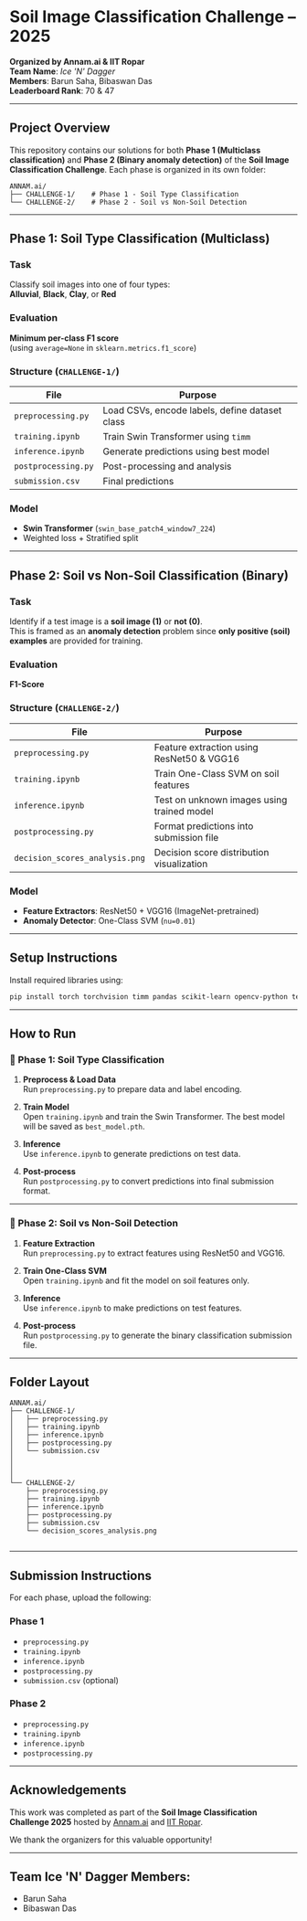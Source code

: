 
# Soil Image Classification Challenge – 2025  
**Organized by Annam.ai & IIT Ropar**  
**Team Name**: *Ice 'N' Dagger*  
**Members**: Barun Saha, Bibaswan Das  
**Leaderboard Rank**: 70 & 47  

---

##  Project Overview

This repository contains our solutions for both **Phase 1 (Multiclass classification)** and **Phase 2 (Binary anomaly detection)** of the **Soil Image Classification Challenge**. Each phase is organized in its own folder:

```
ANNAM.ai/
├── CHALLENGE-1/    # Phase 1 - Soil Type Classification
└── CHALLENGE-2/    # Phase 2 - Soil vs Non-Soil Detection
```

---

##  Phase 1: Soil Type Classification (Multiclass)

###  Task  
Classify soil images into one of four types:  
**Alluvial**, **Black**, **Clay**, or **Red**

###  Evaluation  
**Minimum per-class F1 score**  
(using `average=None` in `sklearn.metrics.f1_score`)

###  Structure (`CHALLENGE-1/`)
| File               | Purpose |
|--------------------|---------|
| `preprocessing.py` | Load CSVs, encode labels, define dataset class |
| `training.ipynb`   | Train Swin Transformer using `timm` |
| `inference.ipynb`  | Generate predictions using best model |
| `postprocessing.py`| Post-processing and analysis |
| `submission.csv`   | Final predictions |

###  Model  
- **Swin Transformer** (`swin_base_patch4_window7_224`)
- Weighted loss + Stratified split

---

##  Phase 2: Soil vs Non-Soil Classification (Binary)

###  Task  
Identify if a test image is a **soil image (1)** or **not (0)**.  
This is framed as an **anomaly detection** problem since **only positive (soil) examples** are provided for training.

###  Evaluation  
**F1-Score**

###  Structure (`CHALLENGE-2/`)
| File               | Purpose |
|--------------------|---------|
| `preprocessing.py` | Feature extraction using ResNet50 & VGG16 |
| `training.ipynb`   | Train One-Class SVM on soil features |
| `inference.ipynb`  | Test on unknown images using trained model |
| `postprocessing.py`| Format predictions into submission file |
| `decision_scores_analysis.png` | Decision score distribution visualization |

###  Model  
- **Feature Extractors**: ResNet50 + VGG16 (ImageNet-pretrained)
- **Anomaly Detector**: One-Class SVM (`nu=0.01`)

---

##  Setup Instructions

Install required libraries using:

```bash
pip install torch torchvision timm pandas scikit-learn opencv-python tensorflow
```

---

##  How to Run

### 🔹 Phase 1: Soil Type Classification

1. **Preprocess & Load Data**  
   Run `preprocessing.py` to prepare data and label encoding.

2. **Train Model**  
   Open `training.ipynb` and train the Swin Transformer. The best model will be saved as `best_model.pth`.

3. **Inference**  
   Use `inference.ipynb` to generate predictions on test data.

4. **Post-process**  
   Run `postprocessing.py` to convert predictions into final submission format.

---

### 🔹 Phase 2: Soil vs Non-Soil Detection

1. **Feature Extraction**  
   Run `preprocessing.py` to extract features using ResNet50 and VGG16.

2. **Train One-Class SVM**  
   Open `training.ipynb` and fit the model on soil features only.

3. **Inference**  
   Use `inference.ipynb` to make predictions on test features.

4. **Post-process**  
   Run `postprocessing.py` to generate the binary classification submission file.

---

##  Folder Layout

```
ANNAM.ai/
├── CHALLENGE-1/
│   ├── preprocessing.py
│   ├── training.ipynb
│   ├── inference.ipynb
│   ├── postprocessing.py
│   └── submission.csv
│  
│   
│
└── CHALLENGE-2/
    ├── preprocessing.py
    ├── training.ipynb
    ├── inference.ipynb
    ├── postprocessing.py
    ├── submission.csv
    └── decision_scores_analysis.png
     
```

---

##  Submission Instructions

For each phase, upload the following:

### Phase 1
- `preprocessing.py`  
- `training.ipynb`  
- `inference.ipynb`  
- `postprocessing.py`  
- `submission.csv` (optional)

### Phase 2
- `preprocessing.py`  
- `training.ipynb`  
- `inference.ipynb`  
- `postprocessing.py`  

---

##  Acknowledgements

This work was completed as part of the **Soil Image Classification Challenge 2025** hosted by [Annam.ai](https://annam.ai) and [IIT Ropar](https://www.iitrpr.ac.in).  

We thank the organizers for this valuable opportunity!

---

## Team Ice 'N' Dagger Members:
- Barun Saha  
- Bibaswan Das
